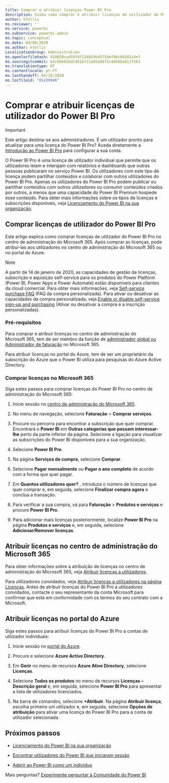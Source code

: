 ```yaml
---
title: Comprar e atribuir licenças Power BI Pro
description: Saiba como comprar e atribuir licenças de utilizador do Power BI Pro aos utilizadores, para que possam aceder aos conteúdos e colaborar com outros no serviço Power BI.
author: kfollis
ms.reviewer: ''
ms.service: powerbi
ms.subservice: powerbi-admin
ms.topic: conceptual
ms.date: 04/08/2020
ms.author: kfollis
LocalizationGroup: Administration
ms.openlocfilehash: 410058cad59fdf134b54b45754ef06c0d382c4ef
ms.sourcegitcommit: b2cb0b02bdc451bf11a92a68f2c4d560a811f563
ms.translationtype: HT
ms.contentlocale: pt-PT
ms.lasthandoff: 04/16/2020
ms.locfileid: "81439946"
---
```

# <a name="purchase-and-assign-power-bi-pro-user-licenses"></a>Comprar e atribuir licenças de utilizador do Power BI Pro

>[!IMPORTANT]
>Este artigo destina-se aos administradores. É um utilizador pronto para atualizar para uma licença do Power BI Pro? Aceda diretamente a [Introdução ao Power BI Pro](https://go.microsoft.com/fwlink/?LinkId=2106428&clcid=0x409&cmpid=pbidocs-purchasing-power-bi-pro) para configurar a sua conta.

O Power BI Pro é uma licença de utilizador individual que permite que os utilizadores leiam e interajam com relatórios e dashboards que outras pessoas publicaram no serviço Power BI. Os utilizadores com este tipo de licença podem partilhar conteúdos e colaborar com outros utilizadores do Power BI Pro. Apenas os utilizadores do Power BI Pro podem publicar ou partilhar conteúdos com outros utilizadores ou consumir conteúdos criados por outros, a menos que uma capacidade do Power BI Premium hospede esse conteúdo. Para obter mais informações sobre os tipos de licenças e subscrições disponíveis, veja [Licenciamento do Power BI na sua organização](service-admin-licensing-organization.md).

## <a name="purchase-power-bi-pro-user-licenses"></a>Comprar licenças de utilizador do Power BI Pro

Este artigo explica como comprar licenças de utilizador do Power BI Pro no centro de administração do Microsoft 365. Após comprar as licenças, pode atribuí-las aos utilizadores no centro de administração do Microsoft 365 ou no portal do Azure.

> [!NOTE]
> A partir de 14 de janeiro de 2020, as capacidades de gestão de licenças, subscrição e aquisição self-service para os produtos do Power Platform (Power BI, Power Apps e Power Automate) estão disponíveis para clientes da cloud comercial. Para obter mais informações, veja [Self-service purchase FAQ](https://docs.microsoft.com/microsoft-365/commerce/subscriptions/self-service-purchase-faq) (FAQ da compra personalizada). Para ativar ou desativar as capacidades da compra personalizada, veja [Enable or disable self-service sign-up and purchasing](admin/service-admin-disable-self-service.md) (Ativar ou desativar a compra e a inscrição personalizadas).

### <a name="prerequisites"></a>Pré-requisitos

Para comprar e atribuir licenças no centro de administração do Microsoft 365, tem de ser membro da função de [administrador global ou Administrador de faturação](https://support.office.com/article/about-office-365-admin-roles-da585eea-f576-4f55-a1e0-87090b6aaa9d) no Microsoft 365.

Para atribuir licenças no portal do Azure, tem de ser um proprietário da subscrição do Azure que o Power BI utiliza para pesquisas do Azure Active Directory.

### <a name="purchase-licenses-in-microsoft-365"></a>Comprar licenças no Microsoft 365

Siga estes passos para comprar licenças do Power BI Pro no centro de administração do Microsoft 365:

1. Inicie sessão no [centro de administração do Microsoft 365](https://admin.microsoft.com).

2. No menu de navegação, selecione **Faturação** > **Comprar serviços**.

3. Procure ou percorra para encontrar a subscrição que quer comprar. Encontrará o **Power BI** em **Outras categorias que possam interessar-lhe** perto da parte inferior da página. Selecione a ligação para visualizar as subscrições do Power BI disponíveis para a sua organização.

4. Selecione **Power BI Pro**.

5. Na página **Serviços de compra**, selecione **Comprar**.

6. Selecione **Pagar mensalmente** ou **Pagar o ano completo** de acordo com a forma que quer pagar.

7. Em **Quantos utilizadores quer?** , introduza o número de licenças que quer comprar e, em seguida, selecione **Finalizar compra agora** e conclua a transação.

8. Para verificar a sua compra, vá para **Faturação** > **Produtos e serviços** e procure **Power BI Pro**.

9. Para adicionar mais licenças posteriormente, localize **Power BI Pro** na página **Produtos e serviços** e, em seguida, selecione **Adicionar/Remover licenças**.

## <a name="assign-licenses-in-the-microsoft-365-admin-center"></a>Atribuir licenças no centro de administração do Microsoft 365

Para obter informações sobre a atribuição de licenças no centro de administração do Microsoft 365, veja [Atribuir licenças a utilizadores](/office365/admin/manage/assign-licenses-to-users).

Para utilizadores convidados, veja [Atribuir licenças a utilizadores na página Licenças](/office365/admin/manage/assign-licenses-to-users#assign-licenses-to-users-on-the-licenses-page). Antes de atribuir licenças do Power BI Pro a utilizadores convidados, contacte o seu representante da conta Microsoft para confirmar que está em conformidade com os termos do seu contrato com a Microsoft.

## <a name="assign-licenses-in-the-azure-portal"></a>Atribuir licenças no portal do Azure

Siga estes passos para atribuir licenças do Power BI Pro a contas de utilizador individuais:

1. Inicie sessão no [portal do Azure](https://portal.azure.com/).

2. Procure e selecione **Azure Active Directory**.

3. Em **Gerir** no menu de recursos **Azure Ative Directory**, selecione **Licenças**.

4. Selecione **Todos os produtos** no menu de recursos **Licenças – Descrição geral** e, em seguida, selecione **Power BI Pro** para apresentar a lista de utilizadores licenciados.

5. Na barra de comandos, selecione **+Atribuir**. Na página **Atribuir licença**, escolha primeiro um utilizador e, em seguida, selecione **Opções de atribuição** para ativar uma licença do Power BI Pro para a conta de utilizador selecionada.

## <a name="next-steps"></a>Próximos passos

- [Licenciamento do Power BI na sua organização](service-admin-licensing-organization.md)

 - [Encontrar utilizadores do Power BI que iniciaram sessão](service-admin-access-usage.md)

 - [Aderir ao Power BI como um indivíduo](service-self-service-signup-for-power-bi.md)

Mais perguntas? [Experimente perguntar à Comunidade do Power BI](https://community.powerbi.com/)
